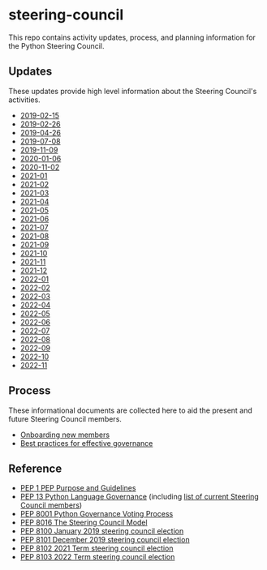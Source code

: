 # steering-council

This repo contains activity updates, process, and planning information for the Python Steering Council.

## Updates

These updates provide high level information about the Steering Council's
activities.

<!-- [[[cog
import glob
filenames = sorted(glob.glob("updates/*steering-council-update.md"))
for filename in filenames:
    date = (
        filename.removeprefix("updates/")
        .removesuffix("steering-council-update.md")
        .rstrip("-_")
    )
    print(f"- [{date}]({filename})")
]]] -->
- [2019-02-15](updates/2019-02-15_steering-council-update.md)
- [2019-02-26](updates/2019-02-26_steering-council-update.md)
- [2019-04-26](updates/2019-04-26_steering-council-update.md)
- [2019-07-08](updates/2019-07-08_steering-council-update.md)
- [2019-11-09](updates/2019-11-09-steering-council-update.md)
- [2020-01-06](updates/2020-01-06-steering-council-update.md)
- [2020-11-02](updates/2020-11-02-steering-council-update.md)
- [2021-01](updates/2021-01-steering-council-update.md)
- [2021-02](updates/2021-02-steering-council-update.md)
- [2021-03](updates/2021-03-steering-council-update.md)
- [2021-04](updates/2021-04-steering-council-update.md)
- [2021-05](updates/2021-05-steering-council-update.md)
- [2021-06](updates/2021-06-steering-council-update.md)
- [2021-07](updates/2021-07-steering-council-update.md)
- [2021-08](updates/2021-08-steering-council-update.md)
- [2021-09](updates/2021-09-steering-council-update.md)
- [2021-10](updates/2021-10-steering-council-update.md)
- [2021-11](updates/2021-11-steering-council-update.md)
- [2021-12](updates/2021-12-steering-council-update.md)
- [2022-01](updates/2022-01-steering-council-update.md)
- [2022-02](updates/2022-02-steering-council-update.md)
- [2022-03](updates/2022-03-steering-council-update.md)
- [2022-04](updates/2022-04-steering-council-update.md)
- [2022-05](updates/2022-05-steering-council-update.md)
- [2022-06](updates/2022-06-steering-council-update.md)
- [2022-07](updates/2022-07-steering-council-update.md)
- [2022-08](updates/2022-08-steering-council-update.md)
- [2022-09](updates/2022-09-steering-council-update.md)
- [2022-10](updates/2022-10-steering-council-update.md)
- [2022-11](updates/2022-11-steering-council-update.md)
<!-- [[[end]]] -->

## Process

These informational documents are collected here to aid the present and
future Steering Council members.

- [Onboarding new members](process/onboarding.md)
- [Best practices for effective governance](process/best-practices.md)

## Reference

- [PEP 1 PEP Purpose and Guidelines](https://github.com/python/peps/blob/main/pep-0001.txt)
- [PEP 13 Python Language Governance](https://github.com/python/peps/blob/main/pep-0013.rst) (including [list of current Steering Council members](https://www.python.org/dev/peps/pep-0013/#current-steering-council))
- [PEP 8001 Python Governance Voting Process](https://github.com/python/peps/blob/main/pep-8001.rst)
- [PEP 8016 The Steering Council Model](https://github.com/python/peps/blob/main/pep-8016.rst)
- [PEP 8100 January 2019 steering council election](https://github.com/python/peps/blob/main/pep-8100.rst)
- [PEP 8101 December 2019 steering council election](https://github.com/python/peps/blob/main/pep-8101.rst)
- [PEP 8102 2021 Term steering council election](https://github.com/python/peps/blob/main/pep-8102.rst)
- [PEP 8103 2022 Term steering council election](https://github.com/python/peps/blob/main/pep-8103.rst)
